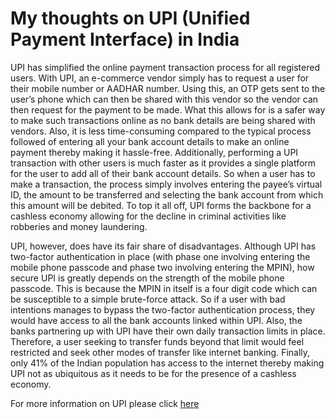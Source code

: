 # My thoughts on UPI (Unified Payment Interface) in India

UPI has simplified the online payment transaction process for all registered users. With UPI, an e-commerce vendor simply has to request a user for their mobile number or AADHAR number. Using this, an OTP gets sent to the user’s phone which can then be shared with this vendor so the vendor can then request for the payment to be made. What this allows for is a safer way to make such transactions online as no bank details are being shared with vendors. Also, it is less time-consuming compared to the typical process followed of entering all your bank account details to make an online payment thereby making it hassle-free. Additionally, performing a UPI transaction with other users is much faster as it provides a single platform for the user to add all of their bank account details. So when a user has to make a transaction, the process simply involves entering the payee’s virtual ID, the amount to be transferred and selecting the bank account from which this amount will be debited. To top it all off, UPI forms the backbone for a cashless economy allowing for the decline in criminal activities like robberies and money laundering.


UPI, however, does have its fair share of disadvantages. Although UPI has two-factor authentication in place (with phase one involving entering the mobile phone passcode and phase two involving entering the MPIN), how secure UPI is greatly depends on the strength of the mobile phone passcode. This is because the MPIN in itself is a four digit code which can be susceptible to a simple brute-force attack. So if a user with bad intentions manages to bypass the two-factor authentication process, they would have access to all the bank accounts linked within UPI. Also, the banks partnering up with UPI have their own daily transaction limits in place. Therefore, a user seeking to transfer funds beyond that limit would feel restricted and seek other modes of transfer like internet banking. Finally, only 41% of the Indian population has access to the internet thereby making UPI not as ubiquitous as it needs to be for the presence of a cashless economy.

For more information on UPI please click [here](https://www.investopedia.com/terms/u/unified-payment-interface-upi.asp#:~:text=A%20Unified%20Payment%20Interface%20(UPI)%20is%20a%20smartphone%20application%20that,Corporation%20of%20India%20(NPCI).&text=The%20Unified%20Payment%20Interface%20is%20a%20real%2Dtime%20payment%20system.)
